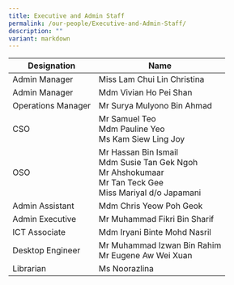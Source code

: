 ```yaml
---
title: Executive and Admin Staff
permalink: /our-people/Executive-and-Admin-Staff/
description: ""
variant: markdown
---
```

| Designation | Name | 
| -------- | -------- | 
| Admin Manager     | Miss Lam Chui Lin Christina
| Admin Manager | Mdm Vivian Ho Pei Shan
| Operations Manager | Mr Surya Mulyono Bin Ahmad
| CSO | Mr Samuel Teo <br> Mdm Pauline Yeo<br>Ms Kam Siew Ling Joy
|OSO | Mr Hassan Bin Ismail <br> Mdm Susie Tan Gek Ngoh<br> Mr Ahshokumaar <br> Mr Tan Teck Gee<br>Miss Mariyal d/o Japamani
|Admin Assistant | Mdm Chris Yeow Poh Geok 
| Admin Executive | Mr Muhammad Fikri Bin Sharif
| ICT Associate | Mdm Iryani Binte Mohd Nasril
| Desktop Engineer | Mr&nbsp;Muhammad Izwan Bin Rahim <br> Mr Eugene Aw Wei Xuan
| Librarian | Ms Noorazlina